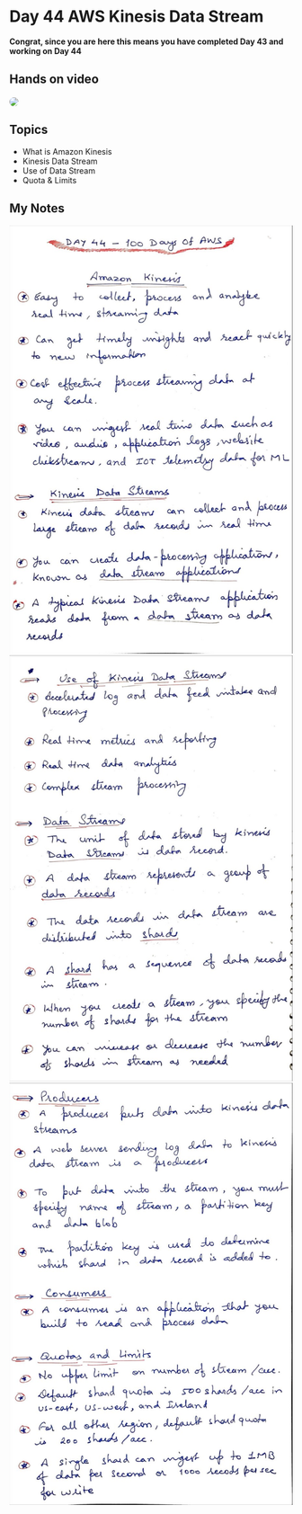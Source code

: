 # Day 44 AWS Kinesis Data Stream

**Congrat, since you are here this means you have completed Day 43 and working on Day 44**

## Hands on video
<a href="https://youtu.be/4FULV20Yabw">
<img src="https://i3.ytimg.com/vi/4FULV20Yabw/hqdefault.jpg" align="center" width="200" style="border-radius:40px" />
</a>

## Topics
  - What is Amazon Kinesis
  - Kinesis Data Stream
  - Use of Data Stream
  - Quota & Limits

## My Notes
  ![1](./images/a82f92ebebfb5709dc01e21f80ae99d98007b981.jpeg)
  ![2](./images/cc2431f5f4db7faaaf14b57790b30a6dffce15da.jpeg)
  ![3](./images/629d2e43b5f191e817af9c7309cc6c3900cf4f39.jpeg)

